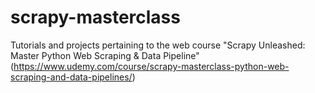 # scrapy-masterclass
Tutorials and projects pertaining to the web course "Scrapy Unleashed: Master Python Web Scraping &amp; Data Pipeline" (https://www.udemy.com/course/scrapy-masterclass-python-web-scraping-and-data-pipelines/)

